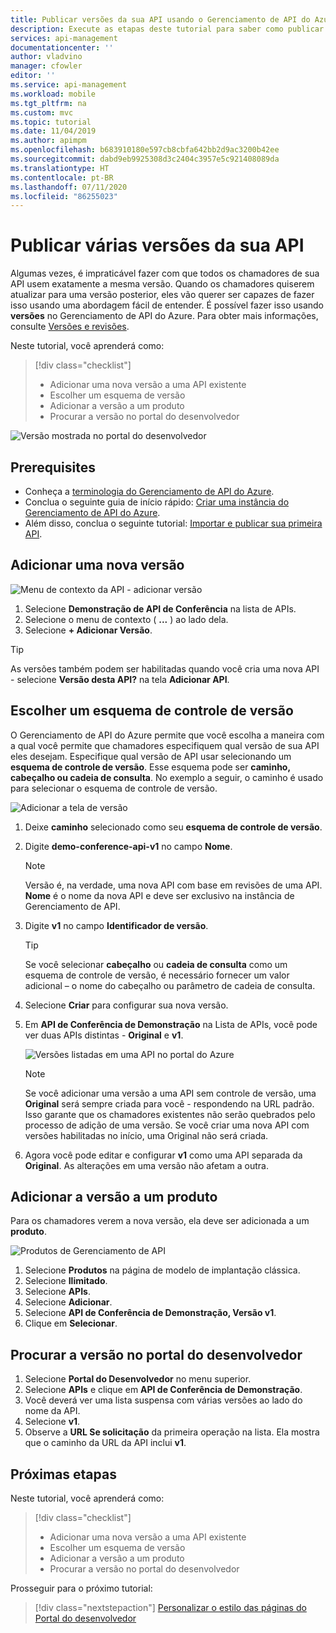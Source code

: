 ```yaml
---
title: Publicar versões da sua API usando o Gerenciamento de API do Azure | Microsoft Docs
description: Execute as etapas deste tutorial para saber como publicar várias versões no Gerenciamento de API.
services: api-management
documentationcenter: ''
author: vladvino
manager: cfowler
editor: ''
ms.service: api-management
ms.workload: mobile
ms.tgt_pltfrm: na
ms.custom: mvc
ms.topic: tutorial
ms.date: 11/04/2019
ms.author: apimpm
ms.openlocfilehash: b683910180e597cb8cbfa642bb2d9ac3200b42ee
ms.sourcegitcommit: dabd9eb9925308d3c2404c3957e5c921408089da
ms.translationtype: HT
ms.contentlocale: pt-BR
ms.lasthandoff: 07/11/2020
ms.locfileid: "86255023"
---
```

# <a name="publish-multiple-versions-of-your-api"></a>Publicar várias versões da sua API 

Algumas vezes, é impraticável fazer com que todos os chamadores de sua API usem exatamente a mesma versão. Quando os chamadores quiserem atualizar para uma versão posterior, eles vão querer ser capazes de fazer isso usando uma abordagem fácil de entender. É possível fazer isso usando **versões** no Gerenciamento de API do Azure. Para obter mais informações, consulte [Versões e revisões](https://azure.microsoft.com/blog/versions-revisions/).

Neste tutorial, você aprenderá como:

> [!div class="checklist"]
> * Adicionar uma nova versão a uma API existente
> * Escolher um esquema de versão
> * Adicionar a versão a um produto
> * Procurar a versão no portal do desenvolvedor

![Versão mostrada no portal do desenvolvedor](media/api-management-getstarted-publish-versions/azure_portal.PNG)

## <a name="prerequisites"></a>Prerequisites

+ Conheça a [terminologia do Gerenciamento de API do Azure](api-management-terminology.md).
+ Conclua o seguinte guia de início rápido: [Criar uma instância do Gerenciamento de API do Azure](get-started-create-service-instance.md).
+ Além disso, conclua o seguinte tutorial: [Importar e publicar sua primeira API](import-and-publish.md).

## <a name="add-a-new-version"></a>Adicionar uma nova versão

![Menu de contexto da API - adicionar versão](media/api-management-getstarted-publish-versions/AddVersionMenu.png)

1. Selecione **Demonstração de API de Conferência** na lista de APIs.
2. Selecione o menu de contexto ( **...** ) ao lado dela.
3. Selecione **+ Adicionar Versão**.

> [!TIP]
> As versões também podem ser habilitadas quando você cria uma nova API - selecione **Versão desta API?** na tela **Adicionar API**.

## <a name="choose-a-versioning-scheme"></a>Escolher um esquema de controle de versão

O Gerenciamento de API do Azure permite que você escolha a maneira com a qual você permite que chamadores especifiquem qual versão de sua API eles desejam. Especifique qual versão de API usar selecionando um **esquema de controle de versão**. Esse esquema pode ser **caminho, cabeçalho ou cadeia de consulta**. No exemplo a seguir, o caminho é usado para selecionar o esquema de controle de versão.

![Adicionar a tela de versão](media/api-management-getstarted-publish-versions/AddVersion.PNG)

1. Deixe **caminho** selecionado como seu **esquema de controle de versão**.
2. Digite **demo-conference-api-v1** no campo **Nome**.

    > [!NOTE]
    > Versão é, na verdade, uma nova API com base em revisões de uma API. **Nome** é o nome da nova API e deve ser exclusivo na instância de Gerenciamento de API.

3. Digite **v1** no campo **Identificador de versão**.

    > [!TIP]
    > Se você selecionar **cabeçalho** ou **cadeia de consulta** como um esquema de controle de versão, é necessário fornecer um valor adicional – o nome do cabeçalho ou parâmetro de cadeia de consulta.

4. Selecione **Criar** para configurar sua nova versão.
5. Em **API de Conferência de Demonstração** na Lista de APIs, você pode ver duas APIs distintas - **Original** e **v1**.

    ![Versões listadas em uma API no portal do Azure](media/api-management-getstarted-publish-versions/VersionList.PNG)

    > [!Note]
    > Se você adicionar uma versão a uma API sem controle de versão, uma **Original** será sempre criada para você - respondendo na URL padrão. Isso garante que os chamadores existentes não serão quebrados pelo processo de adição de uma versão. Se você criar uma nova API com versões habilitadas no início, uma Original não será criada.

6. Agora você pode editar e configurar **v1** como uma API separada da **Original**. As alterações em uma versão não afetam a outra.

## <a name="add-the-version-to-a-product"></a>Adicionar a versão a um produto

Para os chamadores verem a nova versão, ela deve ser adicionada a um **produto**.

![Produtos de Gerenciamento de API](media/api-management-getstarted-publish-versions/08-AddMultipleVersions-03-AddVersionToProduct.png)

1. Selecione **Produtos** na página de modelo de implantação clássica.
2. Selecione **Ilimitado**.
3. Selecione **APIs**.
4. Selecione **Adicionar**.
5. Selecione **API de Conferência de Demonstração, Versão v1**.
6. Clique em **Selecionar**.

## <a name="browse-the-developer-portal-to-see-the-version"></a>Procurar a versão no portal do desenvolvedor

1. Selecione **Portal do Desenvolvedor** no menu superior.
2. Selecione **APIs** e clique em **API de Conferência de Demonstração**.
3. Você deverá ver uma lista suspensa com várias versões ao lado do nome da API.
4. Selecione **v1**.
5. Observe a **URL Se solicitação** da primeira operação na lista. Ela mostra que o caminho da URL da API inclui **v1**.

## <a name="next-steps"></a>Próximas etapas

Neste tutorial, você aprenderá como:

> [!div class="checklist"]
> * Adicionar uma nova versão a uma API existente
> * Escolher um esquema de versão 
> * Adicionar a versão a um produto
> * Procurar a versão no portal do desenvolvedor

Prosseguir para o próximo tutorial:

> [!div class="nextstepaction"]
> [Personalizar o estilo das páginas do Portal do desenvolvedor](api-management-customize-styles.md)
